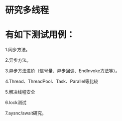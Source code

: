 # 研究多线程

<h1>有如下测试用例：</h1>
<p>1.同步方法。</p>
<p>2.异步方法。</p>
<p>3.异步方法进阶（信号量、异步回调、EndInvoke方法等）。</p>
<p>4.Thread、ThreadPool、Task、Parallel等比较</p>
<p>5.解决线程安全</p>
<p>6.lock测试</p>
<p>7.aysnc/await研究。</p>
